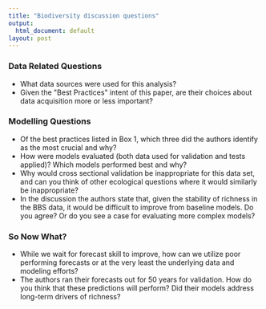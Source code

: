 ```yaml
---
title: "Biodiversity discussion questions"
output:
  html_document: default
layout: post
---
```


### Data Related Questions
* What data sources were used for this analysis?  
* Given the "Best Practices" intent of this paper, are their choices about data acquisition more or less important?

### Modelling Questions
* Of the best practices listed in Box 1, which three did the authors identify as the most crucial and why?
* How were models evaluated (both data used for validation and tests applied)?  Which models performed best and why?  
* Why would cross sectional validation be inappropriate for this data set, and can you think of other ecological questions where it would similarly be inappropriate?
* In the discussion the authors state that, given the stability of richness in the BBS data, it would be difficult to improve from baseline models.  Do you agree? Or do you see a case for evaluating more complex models?  

### So Now What?
* While we wait for forecast skill to improve, how can we utilize poor performing forecasts or at the very least the underlying data and modeling efforts?
* The authors ran their forecasts out for 50 years for validation.  How do you think that these predictions will perform?  Did their models address long-term drivers of richness?    
